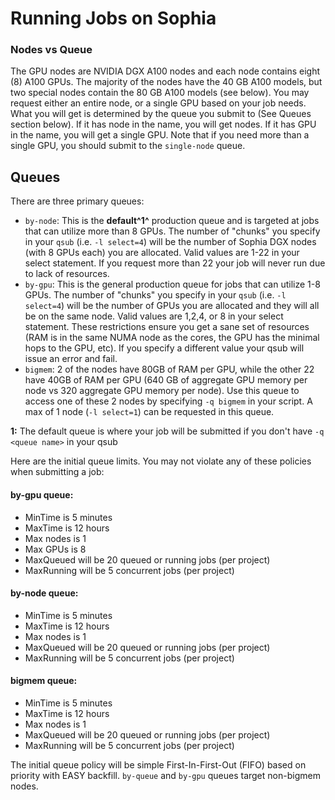 # Running Jobs on Sophia

### Nodes vs Queue
The GPU nodes are NVIDIA DGX A100 nodes and each node contains eight (8) A100 GPUs. The majority of the nodes have the 40 GB A100 models, but two special nodes contain the 80 GB A100 models (see below). You may request either an entire node, or a single GPU based on your job needs. What you will get is determined by the queue you submit to (See Queues section below).
If it has node in the name, you will get nodes. If it has GPU in the name, you will get a single GPU. Note that if you need more than a single GPU, you should submit to the `single-node` queue.

##  <a name="Sophia-Queues"></a>Queues

There are three primary queues:

- `by-node`: This is the **default^1^** production queue and is targeted at jobs that can utilize more than 8 GPUs. The number of "chunks" you specify in your `qsub` (i.e. `-l select=4`) will be the number of Sophia DGX nodes (with 8 GPUs each) you are allocated.  Valid values are 1-22 in your select statement.  If you request more than 22 your job will never run due to lack of resources.
- `by-gpu`: This is the general production queue for jobs that can utilize 1-8 GPUs.  The number of "chunks" you specify in your `qsub` (i.e. `-l select=4`) will be the number of GPUs you are allocated and they will all be on the same node.  Valid values are 1,2,4, or 8 in your select statement.  These restrictions ensure you get a sane set of resources (RAM is in the same NUMA node as the cores, the GPU has the minimal hops to the GPU, etc).  If you specify a different value your qsub will issue an error and fail. 
- `bigmem`:  2 of the nodes have 80GB of RAM per GPU, while the other 22 have 40GB of RAM per GPU (640 GB of aggregate GPU memory per node vs 320 aggregate GPU memory per node). Use this queue to access one of these 2 nodes by specifying ```-q bigmem``` in your script. A max of 1 node (`-l select=1`) can be requested in this queue.

**1:** The default queue is where your job will be submitted if you don't have `-q <queue name>` in your qsub 

Here are the initial queue limits. You may not violate any of these policies when submitting a job:

#### by-gpu queue:
- MinTime is 5 minutes
- MaxTime is 12 hours
- Max nodes is 1
- Max GPUs is 8
- MaxQueued will be 20 queued or running jobs (per project)
- MaxRunning will be 5 concurrent jobs (per project)

#### by-node queue:
- MinTime is 5 minutes
- MaxTime is 12 hours
- Max nodes is 1
- MaxQueued will be 20 queued or running jobs (per project)
- MaxRunning will be 5 concurrent jobs (per project)

#### bigmem queue:
- MinTime is 5 minutes
- MaxTime is 12 hours
- Max nodes is 1
- MaxQueued will be 20 queued or running jobs (per project)
- MaxRunning will be 5 concurrent jobs (per project)

The initial queue policy will be simple First-In-First-Out (FIFO) based on priority with EASY backfill. `by-queue` and `by-gpu` queues target non-bigmem nodes.
